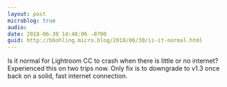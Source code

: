 ```yaml
---
layout: post
microblog: true
audio: 
date: 2018-06-30 14:48:06 -0700
guid: http://bbohling.micro.blog/2018/06/30/is-it-normal.html
---
```

Is it normal for Lightroom CC to crash when there is little or no internet? Experienced this on two trips now. Only fix is to downgrade to v1.3 once back on a solid, fast internet connection.

